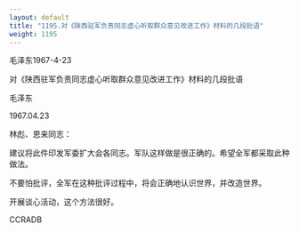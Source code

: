 ```yaml
---
layout: default
title: "1195.对《陕西驻军负责同志虚心听取群众意见改进工作》材料的几段批语"
weight: 1195
---
```


毛泽东1967-4-23

对《陕西驻军负责同志虚心听取群众意见改进工作》材料的几段批语

毛泽东

1967.04.23

林彪、恩来同志：

建议将此件印发军委扩大会各同志。军队这样做是很正确的。希望全军都采取此种做法。

不要怕批评，全军在这种批评过程中，将会正确地认识世界，并改造世界。

开展谈心活动，这个方法很好。

CCRADB

